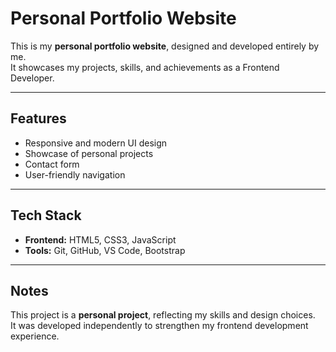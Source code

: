 # Personal Portfolio Website

This is my **personal portfolio website**, designed and developed entirely by me.  
It showcases my projects, skills, and achievements as a Frontend Developer.

---

## Features
- Responsive and modern UI design
- Showcase of personal projects
- Contact form
- User-friendly navigation

---

## Tech Stack
- **Frontend:** HTML5, CSS3, JavaScript  
- **Tools:** Git, GitHub, VS Code, Bootstrap

---

## Notes
This project is a **personal project**, reflecting my skills and design choices.  
It was developed independently to strengthen my frontend development experience.
